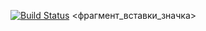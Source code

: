 [![Build Status](https://travis-ci.org/IsmailSaidov/lab05.svg?branch=master)](https://travis-ci.org/IsmailSaidov/lab05)
<фрагмент_вставки_значка>

